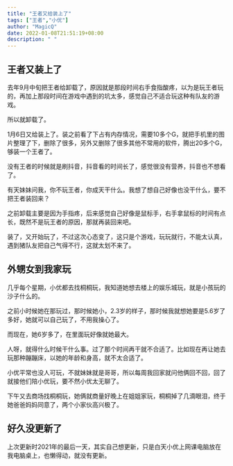 ```yaml
---
title: "王者又给装上了"
tags: ["王者","小优"]
author: "MagicQ"
date: 2022-01-08T21:51:19+08:00
description: " "
---
```


## 王者又装上了

去年9月中旬把王者给卸载了，原因就是那段时间右手食指酸疼，以为是玩王者玩的，再加上那段时间在游戏中遇到的坑太多，感觉自己不适合玩这种有队友的游戏。

所以就卸载了。

1月6日又给装上了。装之前看了下占有内存情况，需要10多个G，就把手机里的图片整理了下，删除了很多，另外又删除了很多其他不常用的软件，腾出20多个G，够装一个王者了。

没有王者的时候就是刷抖音，抖音看的时间长了，感觉很没有营养，抖音也不想看了。

有天妹妹问我，你不玩王者，你成天干什么。我想了想自己好像也没干什么，要不把王者装回来？

之前卸载主要是因为手指疼，后来感觉自己好像是鼠标手，右手拿鼠标的时间有点长，既然不是玩王者的原因，那就再装回来吧。

装了，又开始玩了，不过这次心态变了，这只是个游戏，玩玩就行，不能太认真，遇到猪队友把自己气得不行，这就太划不来了。

## 外甥女到我家玩

几乎每个星期，小优都去找桐桐玩，我知道她想去楼上的娱乐城玩，就是小孩玩的沙子什么的。

之前小时候她在那玩过，那时候她小，2.3岁的样子，那时候我就想她要是5.6岁了多好，她就可以自己玩了，不用我操心了。

而现在，她6岁多了，在里面玩好像就她最大。

人呀，就得什么时候干什么事。过了那个时间再干就不合适了。比如现在再让她去玩那种蹦蹦床，以她的年龄和身高，就不太合适了。

小优平常也没人可玩，不就妹妹就是哥哥，所以每周我回家就问他俩回不回，回了就接他们陪小优玩，要不然小优太无聊了。

下午又去商场找桐桐玩，她俩就商量好晚上在姐姐家玩，桐桐掉了几滴眼泪，终于她爸爸妈妈同意了，两个小家伙高兴极了。

## 好久没更新了

上次更新时2021年的最后一天，其实自己想更新，只是白天小优上网课电脑放在我电脑桌上，也懒得动，就没有更新。


